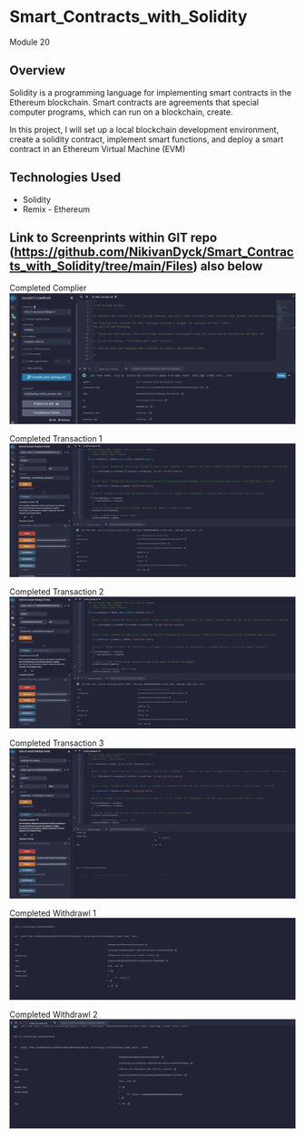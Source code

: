# Smart_Contracts_with_Solidity
Module 20


## Overview

Solidity is a programming language for implementing smart contracts in the Ethereum blockchain. Smart contracts are agreements that special computer programs, which can run on a blockchain, create. 

In this project, I will set up a local blockchain development environment, create a solidity contract, implement smart functions, and deploy a smart contract in an Ethereum Virtual Machine (EVM)

## Technologies Used

* Solidity
* Remix - Ethereum


## Link to Screenprints within GIT repo (https://github.com/NikivanDyck/Smart_Contracts_with_Solidity/tree/main/Files) also below

Completed Complier
![compiler](https://github.com/NikivanDyck/Smart_Contracts_with_Solidity/blob/main/Files/Completed%20Complier.png)

Completed Transaction 1
![complete1](https://github.com/NikivanDyck/Smart_Contracts_with_Solidity/blob/main/Files/Completed%20Transaction%201.png)

Completed Transaction 2
![complete2](https://github.com/NikivanDyck/Smart_Contracts_with_Solidity/blob/main/Files/Completed%20Transaction%202.png)

Completed Transaction 3  
![complete3](https://github.com/NikivanDyck/Smart_Contracts_with_Solidity/blob/main/Files/Completed%20Transaction%203.png)

Completed Withdrawl 1 
![withdrawl1](https://github.com/NikivanDyck/Smart_Contracts_with_Solidity/blob/main/Files/Completed%20Last%20Withdraw%20Amount.png)

Completed Withdrawl 2 
![withdrawl1](https://github.com/NikivanDyck/Smart_Contracts_with_Solidity/blob/main/Files/Completed%20Last%20Call%20to%20Withdraw.png)


